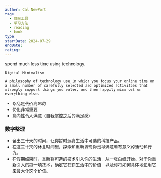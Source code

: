 ```yaml
---
author: Cal NewPort
tags:
  - 效率工具
  - 学习方法
  - reading
  - book
type: 
startDate: 2024-07-29
endDate: 
rating: 
---
```



spend much less time using technology.

```ad-note
Digital Minimalism

A philosophy of technology use in which you focus your online time on a small number of carefully selected and optimized activities that strongly support things you value, and then happily miss out on everything else.

```


- 杂乱是代价高昂的
- 优化非常重要
- 意向性令人满意（自我掌控之后的满足感）


### 数字整理
- 留出三十天的时间，让你暂时远离生活中可选的科技产品。
- 在这三十天的休息时间里，探索和重新发现你觉得满意和有意义的活动和行为。
- 在假期结束时，重新将可选的技术引入你的生活，从一张白纸开始。对于你重新引入的每一项技术，确定它在你生活中的价值，以及你将如何具体地使用它来最大化这个价值。






















